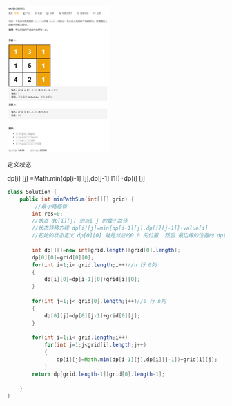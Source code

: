 <img src="64.最小路径和.assets/image-20201224093949925.png" alt="image-20201224093949925" style="zoom: 33%;" />

定义状态

dp[i] [j] =Math.min(dp[i-1] [j],dp[j-1] [1])+dp[i] [j] 

```java
class Solution {
    public int minPathSum(int[][] grid) {
         //最小路径和
        int res=0;
        //状态 dp[i][j] 到点i j 的最小路径
        //状态转移方程 dp[i][j]=min{dp[i-1][j],dp[i][j-1]}+value[i]
        //初始的状态定义 dp[0][0] 就是对应的0 0 的位置  然后 最边缘的位置的 dp[0][j] 和dp[i][n-1]的值是确定的

        int dp[][]=new int[grid.length][grid[0].length];
        dp[0][0]=grid[0][0];
        for(int i=1;i< grid.length;i++)//n 行 0列
        {
            dp[i][0]=dp[i-1][0]+grid[i][0];
        }

        for(int j=1;j< grid[0].length;j++)//0 行 n列
        {
            dp[0][j]=dp[0][j-1]+grid[0][j];
        }

        for(int i=1;i< grid.length;i++)
            for(int j=1;j<grid[i].length;j++)
            {
                dp[i][j]=Math.min(dp[i-1][j],dp[i][j-1])+grid[i][j];
            }
        return dp[grid.length-1][grid[0].length-1];

    }
}
```


